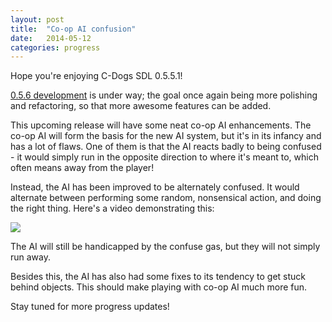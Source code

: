 ```yaml
---
layout: post
title:  "Co-op AI confusion"
date:   2014-05-12
categories: progress
---
```

Hope you're enjoying C-Dogs SDL 0.5.5.1!

[0.5.6 development](https://github.com/cxong/cdogs-sdl/issues?milestone=16&state=open) is under way; the goal once again being more polishing and refactoring, so that more awesome features can be added.

This upcoming release will have some neat co-op AI enhancements. The co-op AI will form the basis for the new AI system, but it's in its infancy and has a lot of flaws. One of them is that the AI reacts badly to being confused - it would simply run in the opposite direction to where it's meant to, which often means away from the player!

Instead, the AI has been improved to be alternately confused. It would alternate between performing some random, nonsensical action, and doing the right thing. Here's a video demonstrating this:

[![](http://img.youtube.com/vi/Z5G8K5VGBVU/0.jpg)](http://www.youtube.com/watch?v=Z5G8K5VGBVU)

The AI will still be handicapped by the confuse gas, but they will not simply run away.

Besides this, the AI has also had some fixes to its tendency to get stuck behind objects. This should make playing with co-op AI much more fun.

Stay tuned for more progress updates!